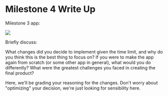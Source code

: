# Milestone 4 Write Up

Milestone 3 app:

![](https://github.com/UBC-MDS/wine_viz_mkpv/blob/master/img/milestone4-before.png)

Briefly discuss:

What changes did you decide to implement given the time limit, and why do you think this is the best thing to focus on?
If you were to make the app again from scratch (or some other app in general), what would you do differently?
What were the greatest challenges you faced in creating the final product?

Here, we'll be grading your reasoning for the changes. Don't worry about "optimizing" your decision, we're just looking for sensibility here.
